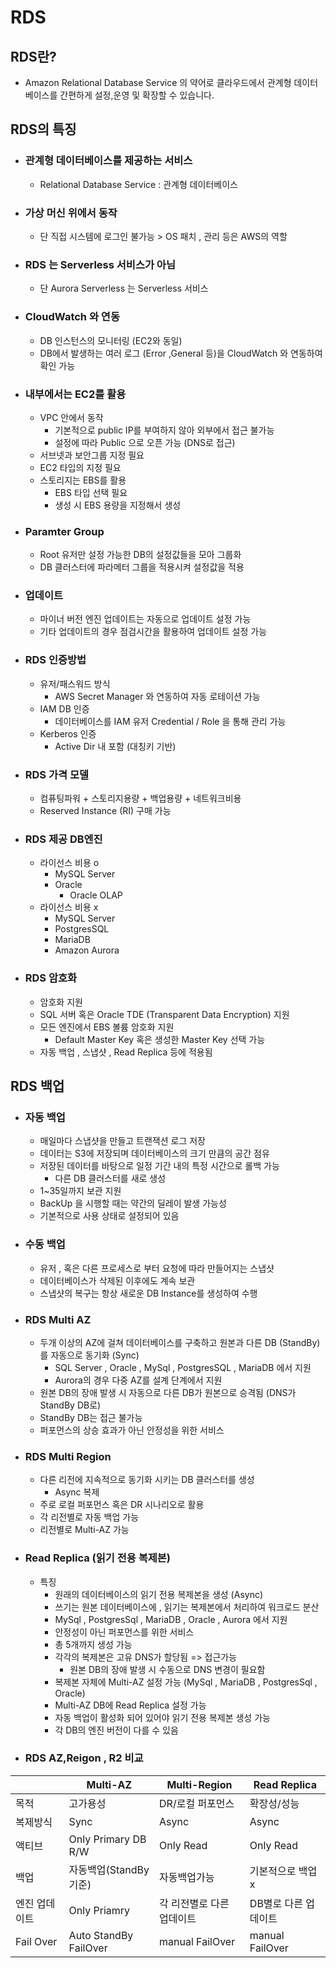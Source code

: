 # RDS

## RDS란?
- Amazon Relational Database Service 의 약어로 클라우드에서 관계형 데이터베이스를 간편하게 설정,운영 및 확장할 수 있습니다.

## RDS의 특징
- ### 관계형 데이터베이스를 제공하는 서비스
    - Relational Database Service : 관계형 데이터베이스
    
- ### 가상 머신 위에서 동작
    - 단 직접 시스템에 로그인 불가능 > OS 패치 , 관리 등은 AWS의 역할

- ### RDS 는 Serverless 서비스가 아님
    - 단 Aurora Serverless 는 Serverless 서비스

- ### CloudWatch 와 연동
    - DB 인스턴스의 모니터링 (EC2와 동일)
    - DB에서 발생하는 여러 로그 (Error ,General 등)을 CloudWatch 와 연동하여 확인 가능

- ### 내부에서는 EC2를 활용
    - VPC 안에서 동작
        - 기본적으로 public IP를 부여하지 않아 외부에서 접근 불가능
        - 설정에 따라 Public 으로 오픈 가능 (DNS로 접근)
    - 서브넷과 보안그룹 지정 필요
    - EC2 타입의 지정 필요
    - 스토리지는 EBS를 활용
        - EBS 타입 선택 필요
        - 생성 시 EBS 용량을 지정해서 생성
- ### Paramter Group 
    - Root 유저만 설정 가능한 DB의 설정값들을 모아 그룹화
    - DB 클러스터에 파라메터 그룹을 적용시켜 설정값을 적용

- ### 업데이트
    - 마이너 버전 엔진 업데이트는 자동으로 업데이트 설정 가능
    - 기타 업데이트의 경우 점검시간을 활용하여 업데이트 설정 가능

- ### RDS 인증방법
    - 유저/패스워드 방식
        - AWS Secret Manager 와 연동하여 자동 로테이션 가능
    - IAM DB 인증
        - 데이터베이스를 IAM 유저 Credential / Role 을 통해 관리 가능
    - Kerberos 인증
        - Active Dir 내 포함 (대칭키 기반)

- ### RDS 가격 모델
    - 컴퓨팅파워 + 스토리지용량 + 백업용량 + 네트워크비용
    - Reserved Instance (RI) 구매 가능

    
- ### RDS 제공 DB엔진
    - 라이선스 비용 o
        - MySQL Server
        - Oracle
            - Oracle OLAP
    - 라이선스 비용 x
        - MySQL Server
        - PostgresSQL
        - MariaDB
        - Amazon Aurora

- ### RDS 암호화
    - 암호화 지원
    - SQL 서버 혹은 Oracle TDE (Transparent Data Encryption) 지원
    - 모든 엔진에서 EBS 볼륨 암호화 지원
        - Default Master Key 혹은 생성한 Master Key 선택 가능
    - 자동 백업 , 스냅샷 , Read Replica 등에 적용됨


## RDS 백업

- ### 자동 백업
    - 매일마다 스냅샷을 만들고 트랜잭션 로그 저장
    - 데이터는 S3에 저장되며 데이터베이스의 크기 만큼의 공간 점유
    - 저장된 데이터를 바탕으로 일정 기간 내의 특정 시간으로 롤백 가능
        - 다른 DB 클러스터를 새로 생성
    - 1~35일까지 보관 지원
    - BackUp 을 시행할 때는 약간의 딜레이 발생 가능성
    - 기본적으로 사용 상태로 설정되어 있음

- ### 수동 백업
    - 유저 , 혹은 다른 프로세스로 부터 요청에 따라 만들어지는 스냅샷
    - 데이터베이스가 삭제된 이후에도 계속 보관
    - 스냅샷의 복구는 항상 새로운 DB Instance를 생성하여 수행

- ### RDS Multi AZ
    - 두개 이상의 AZ에 걸쳐 데이터베이스를 구축하고 원본과 다른 DB (StandBy) 를 자동으로 동기화 (Sync)
        - SQL Server , Oracle , MySql , PostgresSQL , MariaDB 에서 지원
        - Aurora의 경우 다중 AZ를 설계 단계에서 지원
    - 원본 DB의 장애 발생 시 자동으로 다른 DB가 원본으로 승격됨 (DNS가 StandBy DB로)
    - StandBy DB는 접근 불가능
    - 퍼포먼스의 상승 효과가 아닌 안정성을 위한 서비스

- ### RDS Multi Region
    - 다른 리전에 지속적으로 동기화 시키는 DB 클러스터를 생성
        - Async 복제
    - 주로 로컬 퍼포먼스 혹은 DR 시나리오로 활용
    - 각 리전별로 자동 백업 가능
    - 리전별로 Multi-AZ 가능

- ### Read Replica (읽기 전용 복제본)
    - 특징
        - 원래의 데이터베이스의 읽기 전용 복제본을 생성 (Async)
        - 쓰기는 원본 데이터베이스에 , 읽기는 복제본에서 처리하여 워크로드 분산
        - MySql , PostgresSql , MariaDB , Oracle , Aurora 에서 지원
        - 안정성이 아닌 퍼포먼스를 위한 서비스
        - 총 5개까지 생성 가능
        - 각각의 복제본은 고유 DNS가 할당됨 => 접근가능
            - 원본 DB의 장애 발생 시 수동으로 DNS 변경이 필요함
        - 복제본 자체에 Multi-AZ 설정 가능 (MySql , MariaDB , PostgresSql , Oracle)
        - Multi-AZ DB에 Read Replica 설정 가능
        - 자동 백업이 활성화 되어 있어야 읽기 전용 복제본 생성 가능
        - 각 DB의 엔진 버전이 다를 수 있음

- ### RDS AZ,Reigon , R2 비교

| |Multi-AZ|Multi-Region|Read Replica|
|------|------|---|---|
|목적|고가용성|DR/로컬 퍼포먼스|확장성/성능|
|복제방식|Sync|Async|Async|
|액티브|Only Primary DB R/W|Only Read|Only Read|
|백업|자동백업(StandBy 기준)|자동백업가능|기본적으로 백업 x|
|엔진 업데이트|Only Priamry|각 리전별로 다른 업데이트|DB별로 다른 업데이트|
|Fail Over|Auto StandBy FailOver|manual FailOver|manual FailOver|







